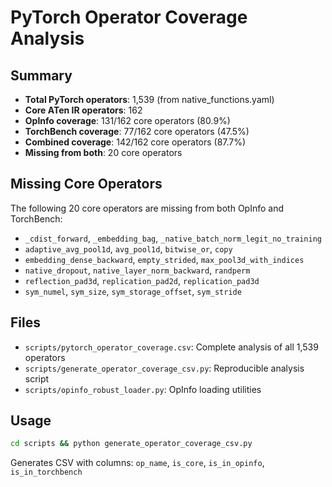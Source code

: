 # PyTorch Operator Coverage Analysis

## Summary

- **Total PyTorch operators**: 1,539 (from native_functions.yaml)
- **Core ATen IR operators**: 162
- **OpInfo coverage**: 131/162 core operators (80.9%)
- **TorchBench coverage**: 77/162 core operators (47.5%)
- **Combined coverage**: 142/162 core operators (87.7%)
- **Missing from both**: 20 core operators

## Missing Core Operators

The following 20 core operators are missing from both OpInfo and TorchBench:

- `_cdist_forward`, `_embedding_bag`, `_native_batch_norm_legit_no_training`
- `adaptive_avg_pool1d`, `avg_pool1d`, `bitwise_or`, `copy`
- `embedding_dense_backward`, `empty_strided`, `max_pool3d_with_indices`
- `native_dropout`, `native_layer_norm_backward`, `randperm`
- `reflection_pad3d`, `replication_pad2d`, `replication_pad3d`
- `sym_numel`, `sym_size`, `sym_storage_offset`, `sym_stride`

## Files

- `scripts/pytorch_operator_coverage.csv`: Complete analysis of all 1,539 operators
- `scripts/generate_operator_coverage_csv.py`: Reproducible analysis script
- `scripts/opinfo_robust_loader.py`: OpInfo loading utilities

## Usage

```bash
cd scripts && python generate_operator_coverage_csv.py
```

Generates CSV with columns: `op_name`, `is_core`, `is_in_opinfo`, `is_in_torchbench`